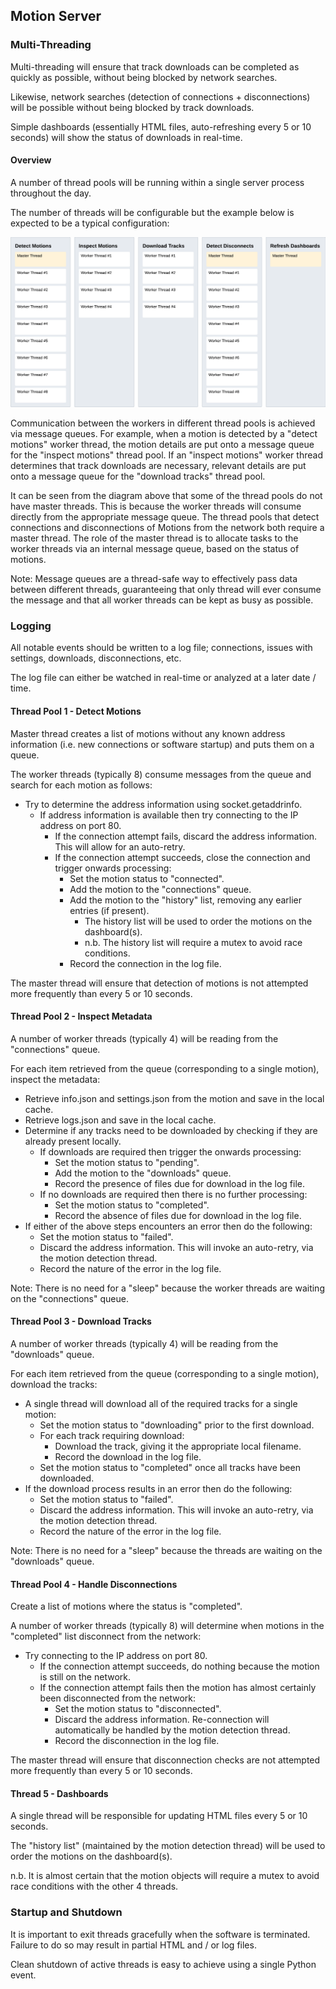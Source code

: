 ## Motion Server

### Multi-Threading

Multi-threading will ensure that track downloads can be completed as quickly as possible, without being blocked by network searches.

Likewise, network searches (detection of connections + disconnections) will be possible without being blocked by track downloads.

Simple dashboards (essentially HTML files, auto-refreshing every 5 or 10 seconds) will show the status of downloads in real-time.



#### Overview

A number of thread pools will be running within a single server process throughout the day.

The number of threads will be configurable but the example below is expected to be a typical configuration:

![img](img/server-threads.png)



Communication between the workers in different thread pools is achieved via message queues. For example, when a motion is detected by a "detect motions" worker thread, the motion details are put onto a message queue for the "inspect motions" thread pool. If an "inspect motions" worker thread determines that track downloads are necessary, relevant details are put onto a message queue for the "download tracks" thread pool.

It can be seen from the diagram above that some of the thread pools do not have master threads. This is because the worker threads will consume directly from the appropriate message queue. The thread pools that detect connections and disconnections of Motions from the network both require a master thread. The role of the master thread is to allocate tasks to the worker threads via an internal message queue, based on the status of motions.

Note: Message queues are a thread-safe way to effectively pass data between different threads, guaranteeing that only thread will ever consume the message and that all worker threads can be kept as busy as possible.



### Logging

All notable events should be written to a log file; connections, issues with settings, downloads, disconnections, etc.

The log file can either be watched in real-time or analyzed at a later date / time.



#### Thread Pool 1 - Detect Motions

Master thread creates a list of motions without any known address information (i.e. new connections or software startup) and puts them on a queue.

The worker threads (typically 8) consume messages from the queue and search for each motion as follows:

- Try to determine the address information using socket.getaddrinfo.
  - If address information is available then try connecting to the IP address on port 80.
    - If the connection attempt fails, discard the address information. This will allow for an auto-retry.
    - If the connection attempt succeeds, close the connection and trigger onwards processing:
      - Set the motion status to "connected".
      - Add the motion to the "connections" queue.
      - Add the motion to the "history" list, removing any earlier entries (if present).
        - The history list will be used to order the motions on the dashboard(s).
        - n.b. The history list will require a mutex to avoid race conditions.
      - Record the connection in the log file.

The master thread will ensure that detection of motions is not attempted more frequently than every 5 or 10 seconds.



#### Thread Pool 2 - Inspect Metadata

A number of worker threads (typically 4) will be reading from the "connections" queue.

For each item retrieved from the queue (corresponding to a single motion), inspect the metadata:

- Retrieve info.json and settings.json from the motion and save in the local cache.
- Retrieve logs.json and save in the local cache.
- Determine if any tracks need to be downloaded by checking if they are already present locally.
  - If downloads are required then trigger the onwards processing:
    - Set the motion status to "pending".
    - Add the motion to the "downloads" queue.
    - Record the presence of files due for download in the log file.
  - If no downloads are required then there is no further processing:
    - Set the motion status to "completed".
    - Record the absence of files due for download in the log file.
- If either of the above steps encounters an error then do the following:
  - Set the motion status to "failed".
  - Discard the address information. This will invoke an auto-retry, via the motion detection thread.
  - Record the nature of the error in the log file.

Note: There is no need for a "sleep" because the worker threads are waiting on the "connections" queue.



#### Thread Pool 3 - Download Tracks

A number of worker threads (typically 4) will be reading from the "downloads" queue.

For each item retrieved from the queue (corresponding to a single motion), download the tracks:

- A single thread will download all of the required tracks for a single motion:
  - Set the motion status to "downloading" prior to the first download.
  - For each track requiring download:
    - Download the track, giving it the appropriate local filename.
    - Record the download in the log file.
  - Set the motion status to "completed" once all tracks have been downloaded.
- If the download process results in an error then do the following:
  - Set the motion status to "failed".
  - Discard the address information. This will invoke an auto-retry, via the motion detection thread.
  - Record the nature of the error in the log file.

Note: There is no need for a "sleep" because the threads are waiting on the "downloads" queue.



#### Thread Pool 4 - Handle Disconnections

Create a list of motions where the status is "completed".

A number of worker threads (typically 8) will determine when motions in the "completed" list disconnect from the network:

- Try connecting to the IP address on port 80.
  - If the connection attempt succeeds, do nothing because the motion is still on the network.
  - If the connection attempt fails then the motion has almost certainly been disconnected from the network:
    - Set the motion status to "disconnected".
    - Discard the address information. Re-connection will automatically be handled by the motion detection thread.
    - Record the disconnection in the log file.

The master thread will ensure that disconnection checks are not attempted more frequently than every 5 or 10 seconds.



#### Thread 5 - Dashboards

A single thread will be responsible for updating HTML files every 5 or 10 seconds.

The "history list" (maintained by the motion detection thread) will be used to order the motions on the dashboard(s).

n.b. It is almost certain that the motion objects will require a mutex to avoid race conditions with the other 4 threads.



### Startup and Shutdown

It is important to exit threads gracefully when the software is terminated. Failure to do so may result in partial HTML and / or log files.

Clean shutdown of active threads is easy to achieve using a single Python event.
